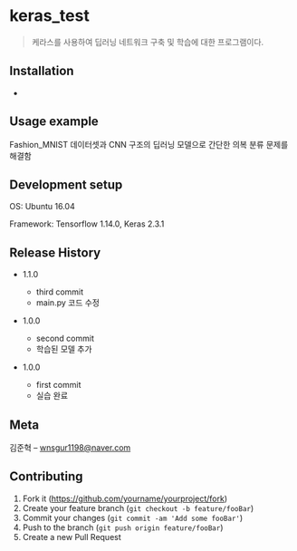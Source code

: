 # keras_test

> 케라스를 사용하여 딥러닝 네트워크 구축 및 학습에 대한 프로그램이다.

## Installation

-

## Usage example

Fashion_MNIST 데이터셋과 CNN 구조의 딥러닝 모델으로 간단한 의복 분류 문제를 해결함

## Development setup

OS: Ubuntu 16.04

Framework: Tensorflow 1.14.0, Keras 2.3.1

## Release History

* 1.1.0
    * third commit
    * main.py 코드 수정

* 1.0.0
    * second commit
    * 학습된 모델 추가
    
* 1.0.0
    * first commit
    * 실습 완료

## Meta

김준혁 – wnsgur1198@naver.com

## Contributing

1. Fork it (<https://github.com/yourname/yourproject/fork>)
2. Create your feature branch (`git checkout -b feature/fooBar`)
3. Commit your changes (`git commit -am 'Add some fooBar'`)
4. Push to the branch (`git push origin feature/fooBar`)
5. Create a new Pull Request

<!-- Markdown link & img dfn's -->
